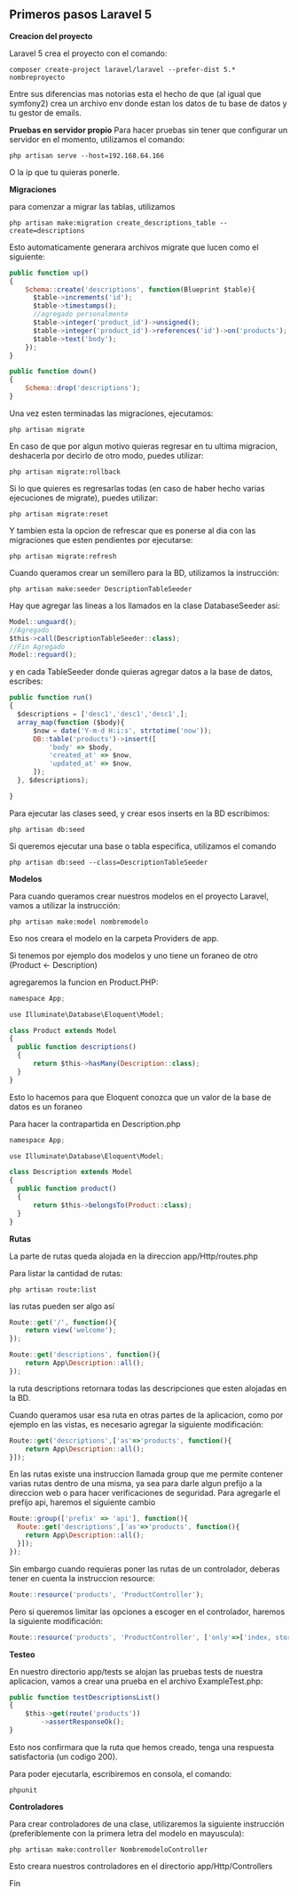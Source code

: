 
Primeros pasos Laravel 5
------------------------

**Creacion del proyecto**

Laravel 5 crea el proyecto con el comando:

`composer create-project laravel/laravel --prefer-dist 5.* nombreproyecto
`

Entre sus diferencias mas notorias esta el hecho de que (al igual que symfony2) crea un archivo env donde estan los datos de tu base de datos y tu gestor de emails.

**Pruebas en servidor propio**
Para hacer pruebas sin tener que configurar un servidor en el momento, utilizamos el comando:

`php artisan serve --host=192.168.64.166
`

O la ip que tu quieras ponerle.

**Migraciones**

para comenzar a migrar las tablas, utilizamos

`php artisan make:migration create_descriptions_table --create=descriptions
`

Esto automaticamente generara archivos migrate que lucen como el siguiente:

```js
public function up()
{
    Schema::create('descriptions', function(Blueprint $table){
      $table->increments('id');
      $table->timestamps();
      //agregado personalmente
      $table->integer('product_id')->unsigned();
      $table->integer('product_id')->references('id')->on('products');
      $table->text('body');
    });
}

public function down()
{
    Schema::drop('descriptions');
}
```

Una vez esten terminadas las migraciones, ejecutamos:

`php artisan migrate
`

En caso de que por algun motivo quieras regresar en tu ultima migracion, deshacerla por decirlo de otro modo, puedes utilizar:

`php artisan migrate:rollback
`

Si lo que quieres es regresarlas todas (en caso de haber hecho varias ejecuciones de migrate), puedes utilizar:

`php artisan migrate:reset
`

Y tambien esta la opcion de refrescar que es ponerse al dia con las migraciones que esten pendientes por ejecutarse:

`php artisan migrate:refresh
`

Cuando queramos crear un semillero para la BD, utilizamos la instrucción:

`php artisan make:seeder DescriptionTableSeeder
`

Hay que agregar las lineas a los llamados en la clase DatabaseSeeder asi:

```js
Model::unguard();
//Agregado
$this->call(DescriptionTableSeeder::class);
//Fin Agregado
Model::reguard();
```

y en cada TableSeeder donde quieras agregar datos a la base de datos, escribes:

```js
public function run()
{
  $descriptions = ['desc1','desc1','desc1',];
  array_map(function ($body){
      $now = date('Y-m-d H:i:s', strtotime('now'));
      DB::table('products')->insert([
          'body' => $body,
          'created_at' => $now,
          'updated_at' => $now,
      ]);
  }, $descriptions);

}
```

Para ejecutar las clases seed, y crear esos inserts en la BD escribimos:

`php artisan db:seed
`

Si queremos ejecutar una base o tabla especifica, utilizamos el comando

`php artisan db:seed --class=DescriptionTableSeeder
`


**Modelos**

Para cuando queramos crear nuestros modelos en el proyecto Laravel, vamos a utilizar la instrucción:

`php artisan make:model nombremodelo
`

Eso nos creara el modelo en la carpeta Providers de app.

Si tenemos por ejemplo dos modelos y uno tiene un foraneo de otro (Product <- Description)

agregaremos la funcion en Product.PHP:

```js
namespace App;

use Illuminate\Database\Eloquent\Model;

class Product extends Model
{
  public function descriptions()
  {
      return $this->hasMany(Description::class);
  }
}
```

Esto lo hacemos para que Eloquent conozca que un valor de la base de datos es un foraneo

Para hacer la contrapartida en Description.php

```js
namespace App;

use Illuminate\Database\Eloquent\Model;

class Description extends Model
{
  public function product()
  {
      return $this->belongsTo(Product::class);
  }
}
```


**Rutas**

La parte de rutas queda alojada en la direccion app/Http/routes.php


Para listar la cantidad de rutas:

`php artisan route:list
`

las rutas pueden ser algo así

```js
Route::get('/', function(){
    return view('welcome');
});

Route::get('descriptions', function(){
    return App\Description::all();
});
```

la ruta descriptions retornara todas las descripciones que esten alojadas en la BD.

Cuando queramos usar esa ruta en otras partes de la aplicacion, como por ejemplo en las vistas, es necesario agregar la siguiente modificación:

```js
Route::get('descriptions',['as'=>'products', function(){
    return App\Description::all();
}]);
```

En las rutas existe una instruccion llamada group que me permite contener varias rutas dentro de una misma, ya sea para darle algun prefijo a la direccion web o para hacer verificaciones de seguridad. Para agregarle el prefijo api, haremos el siguiente cambio


```js
Route::group(['prefix' => 'api'], function(){
  Route::get('descriptions',['as'=>'products', function(){
    return App\Description::all();
  }]);
});
```

Sin embargo cuando requieras poner las rutas de un controlador, deberas tener en cuenta la instruccion resource:

```js
Route::resource('products', 'ProductController');
```

Pero si queremos limitar las opciones a escoger en el controlador, haremos la siguiente modificación:

```js
Route::resource('products', 'ProductController', ['only'=>['index, store']]);
```


**Testeo**

En nuestro directorio app/tests se alojan las pruebas tests de nuestra aplicacion, vamos a crear una prueba en el archivo ExampleTest.php:


```js
public function testDescriptionsList()
{
    $this->get(route('products'))
        ->assertResponseOk();
}
```

Esto nos confirmara que la ruta que hemos creado, tenga una respuesta satisfactoria (un codigo 200).

Para poder ejecutarla, escribiremos en consola, el comando:

`phpunit
`


**Controladores**

Para crear controladores de una clase, utilizaremos la siguiente instrucción (preferiblemente con la primera letra del modelo en mayuscula):

`php artisan make:controller NombremodeloController
`

Esto creara nuestros controladores en el directorio app/Http/Controllers











Fin
